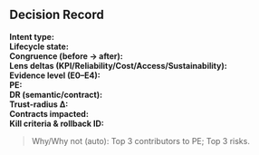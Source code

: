 ## Decision Record

**Intent type:**  
**Lifecycle state:**  
**Congruence (before → after):**  
**Lens deltas (KPI/Reliability/Cost/Access/Sustainability):**  
**Evidence level (E0–E4):**  
**PE:**  
**DR (semantic/contract):**  
**Trust-radius Δ:**  
**Contracts impacted:**  
**Kill criteria & rollback ID:**  

> Why/Why not (auto): Top 3 contributors to PE; Top 3 risks.
